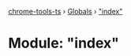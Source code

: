 [chrome-tools-ts](../README.md) › [Globals](../globals.md) › ["index"](_index_.md)

# Module: "index"



